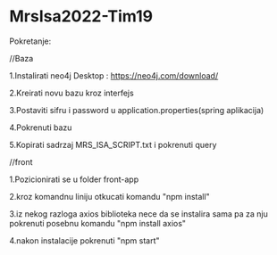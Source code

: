 # MrsIsa2022-Tim19

Pokretanje:

//Baza

1.Instalirati neo4j Desktop : https://neo4j.com/download/

2.Kreirati novu bazu kroz interfejs

3.Postaviti sifru i password u application.properties(spring aplikacija)

4.Pokrenuti bazu

5.Kopirati sadrzaj MRS_ISA_SCRIPT.txt i pokrenuti query



//front

1.Pozicionirati se u folder front-app

2.kroz komandnu liniju otkucati komandu "npm install"

3.iz nekog razloga axios biblioteka nece da se instalira sama pa za nju pokrenuti posebnu komandu "npm install axios"

4.nakon instalacije pokrenuti "npm start"

